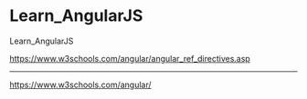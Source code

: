 # Learn_AngularJS
Learn_AngularJS

https://www.w3schools.com/angular/angular_ref_directives.asp

---
https://www.w3schools.com/angular/